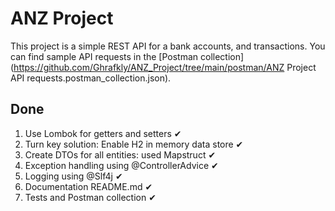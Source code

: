 # ANZ Project
This project is a simple REST API for a bank accounts, and transactions. You can find sample API requests in the
[Postman collection](https://github.com/Ghrafkly/ANZ_Project/tree/main/postman/ANZ Project API requests.postman_collection.json).


## Done
1. Use Lombok for getters and setters ✔
2. Turn key solution: Enable H2 in memory data store ✔
3. Create DTOs for all entities: used Mapstruct ✔
4. Exception handling using @ControllerAdvice ✔
5. Logging using @Slf4j ✔
6. Documentation README.md ✔
7. Tests and Postman collection ✔
